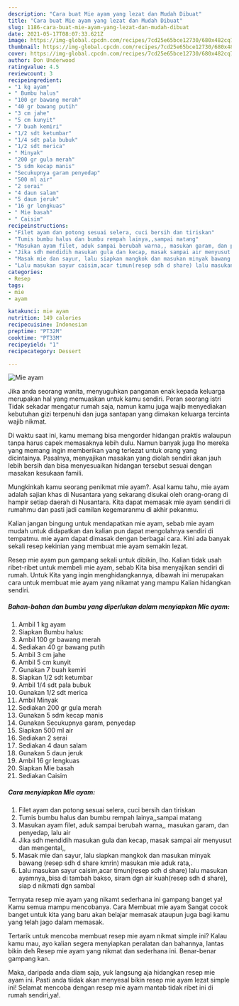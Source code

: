 ```yaml
---
description: "Cara buat Mie ayam yang lezat dan Mudah Dibuat"
title: "Cara buat Mie ayam yang lezat dan Mudah Dibuat"
slug: 1186-cara-buat-mie-ayam-yang-lezat-dan-mudah-dibuat
date: 2021-05-17T08:07:33.621Z
image: https://img-global.cpcdn.com/recipes/7cd25e65bce12730/680x482cq70/mie-ayam-foto-resep-utama.jpg
thumbnail: https://img-global.cpcdn.com/recipes/7cd25e65bce12730/680x482cq70/mie-ayam-foto-resep-utama.jpg
cover: https://img-global.cpcdn.com/recipes/7cd25e65bce12730/680x482cq70/mie-ayam-foto-resep-utama.jpg
author: Don Underwood
ratingvalue: 4.5
reviewcount: 3
recipeingredient:
- "1 kg ayam"
- " Bumbu halus"
- "100 gr bawang merah"
- "40 gr bawang putih"
- "3 cm jahe"
- "5 cm kunyit"
- "7 buah kemiri"
- "1/2 sdt ketumbar"
- "1/4 sdt pala bubuk"
- "1/2 sdt merica"
- " Minyak"
- "200 gr gula merah"
- "5 sdm kecap manis"
- "Secukupnya garam penyedap"
- "500 ml air"
- "2 serai"
- "4 daun salam"
- "5 daun jeruk"
- "16 gr lengkuas"
- " Mie basah"
- " Caisim"
recipeinstructions:
- "Filet ayam dan potong sesuai selera, cuci bersih dan tiriskan"
- "Tumis bumbu halus dan bumbu rempah lainya,,sampai matang"
- "Masukan ayam filet, aduk sampai berubah warna,, masukan garam, dan penyedap, lalu air"
- "Jika sdh mendidih masukan gula dan kecap, masak sampai air menyusut dan mengental,,"
- "Masak mie dan sayur, lalu siapkan mangkok dan masukan minyak bawang (resep sdh d share kmrin) masukan mie aduk rata,."
- "Lalu masukan sayur caisim,acar timun(resep sdh d share) lalu masukan ayamnya,,bisa di tambah bakso, siram dgn air kuah(resep sdh d share), siap d nikmati dgn sambal"
categories:
- Resep
tags:
- mie
- ayam

katakunci: mie ayam 
nutrition: 149 calories
recipecuisine: Indonesian
preptime: "PT32M"
cooktime: "PT33M"
recipeyield: "1"
recipecategory: Dessert

---
```



![Mie ayam](https://img-global.cpcdn.com/recipes/7cd25e65bce12730/680x482cq70/mie-ayam-foto-resep-utama.jpg)

Jika anda seorang wanita, menyuguhkan panganan enak kepada keluarga merupakan hal yang memuaskan untuk kamu sendiri. Peran seorang istri Tidak sekadar mengatur rumah saja, namun kamu juga wajib menyediakan kebutuhan gizi terpenuhi dan juga santapan yang dimakan keluarga tercinta wajib nikmat.

Di waktu  saat ini, kamu memang bisa mengorder hidangan praktis walaupun tanpa harus capek memasaknya lebih dulu. Namun banyak juga lho mereka yang memang ingin memberikan yang terlezat untuk orang yang dicintainya. Pasalnya, menyajikan masakan yang diolah sendiri akan jauh lebih bersih dan bisa menyesuaikan hidangan tersebut sesuai dengan masakan kesukaan famili. 



Mungkinkah kamu seorang penikmat mie ayam?. Asal kamu tahu, mie ayam adalah sajian khas di Nusantara yang sekarang disukai oleh orang-orang di hampir setiap daerah di Nusantara. Kita dapat memasak mie ayam sendiri di rumahmu dan pasti jadi camilan kegemaranmu di akhir pekanmu.

Kalian jangan bingung untuk mendapatkan mie ayam, sebab mie ayam mudah untuk didapatkan dan kalian pun dapat mengolahnya sendiri di tempatmu. mie ayam dapat dimasak dengan berbagai cara. Kini ada banyak sekali resep kekinian yang membuat mie ayam semakin lezat.

Resep mie ayam pun gampang sekali untuk dibikin, lho. Kalian tidak usah ribet-ribet untuk membeli mie ayam, sebab Kita bisa menyajikan sendiri di rumah. Untuk Kita yang ingin menghidangkannya, dibawah ini merupakan cara untuk membuat mie ayam yang nikamat yang mampu Kalian hidangkan sendiri.

<!--inarticleads1-->

##### Bahan-bahan dan bumbu yang diperlukan dalam menyiapkan Mie ayam:

1. Ambil 1 kg ayam
1. Siapkan  Bumbu halus:
1. Ambil 100 gr bawang merah
1. Sediakan 40 gr bawang putih
1. Ambil 3 cm jahe
1. Ambil 5 cm kunyit
1. Gunakan 7 buah kemiri
1. Siapkan 1/2 sdt ketumbar
1. Ambil 1/4 sdt pala bubuk
1. Gunakan 1/2 sdt merica
1. Ambil  Minyak
1. Sediakan 200 gr gula merah
1. Gunakan 5 sdm kecap manis
1. Gunakan Secukupnya garam, penyedap
1. Siapkan 500 ml air
1. Sediakan 2 serai
1. Sediakan 4 daun salam
1. Gunakan 5 daun jeruk
1. Ambil 16 gr lengkuas
1. Siapkan  Mie basah
1. Sediakan  Caisim




<!--inarticleads2-->

##### Cara menyiapkan Mie ayam:

1. Filet ayam dan potong sesuai selera, cuci bersih dan tiriskan
1. Tumis bumbu halus dan bumbu rempah lainya,,sampai matang
1. Masukan ayam filet, aduk sampai berubah warna,, masukan garam, dan penyedap, lalu air
1. Jika sdh mendidih masukan gula dan kecap, masak sampai air menyusut dan mengental,,
1. Masak mie dan sayur, lalu siapkan mangkok dan masukan minyak bawang (resep sdh d share kmrin) masukan mie aduk rata,.
1. Lalu masukan sayur caisim,acar timun(resep sdh d share) lalu masukan ayamnya,,bisa di tambah bakso, siram dgn air kuah(resep sdh d share), siap d nikmati dgn sambal




Ternyata resep mie ayam yang nikamt sederhana ini gampang banget ya! Kamu semua mampu mencobanya. Cara Membuat mie ayam Sangat cocok banget untuk kita yang baru akan belajar memasak ataupun juga bagi kamu yang telah jago dalam memasak.

Tertarik untuk mencoba membuat resep mie ayam nikmat simple ini? Kalau kamu mau, ayo kalian segera menyiapkan peralatan dan bahannya, lantas bikin deh Resep mie ayam yang nikmat dan sederhana ini. Benar-benar gampang kan. 

Maka, daripada anda diam saja, yuk langsung aja hidangkan resep mie ayam ini. Pasti anda tiidak akan menyesal bikin resep mie ayam lezat simple ini! Selamat mencoba dengan resep mie ayam mantab tidak ribet ini di rumah sendiri,ya!.

